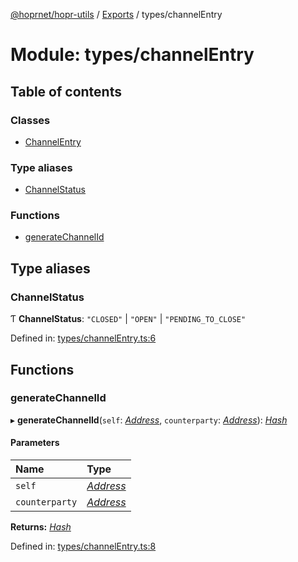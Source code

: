 [@hoprnet/hopr-utils](../README.md) / [Exports](../modules.md) / types/channelEntry

# Module: types/channelEntry

## Table of contents

### Classes

- [ChannelEntry](../classes/types_channelentry.channelentry.md)

### Type aliases

- [ChannelStatus](types_channelentry.md#channelstatus)

### Functions

- [generateChannelId](types_channelentry.md#generatechannelid)

## Type aliases

### ChannelStatus

Ƭ **ChannelStatus**: ``"CLOSED"`` \| ``"OPEN"`` \| ``"PENDING_TO_CLOSE"``

Defined in: [types/channelEntry.ts:6](https://github.com/hoprnet/hoprnet/blob/448a47a/packages/utils/src/types/channelEntry.ts#L6)

## Functions

### generateChannelId

▸ **generateChannelId**(`self`: [*Address*](../classes/types_primitives.address.md), `counterparty`: [*Address*](../classes/types_primitives.address.md)): [*Hash*](../classes/types_primitives.hash.md)

#### Parameters

| Name | Type |
| :------ | :------ |
| `self` | [*Address*](../classes/types_primitives.address.md) |
| `counterparty` | [*Address*](../classes/types_primitives.address.md) |

**Returns:** [*Hash*](../classes/types_primitives.hash.md)

Defined in: [types/channelEntry.ts:8](https://github.com/hoprnet/hoprnet/blob/448a47a/packages/utils/src/types/channelEntry.ts#L8)
